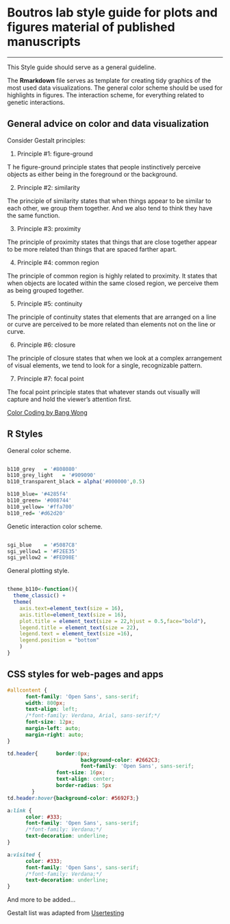 # Boutros lab style guide for plots and figures material of published manuscripts

----------------------------------------------

This Style guide should serve as a general guideline. 

The **Rmarkdown** file serves as template for creating tidy graphics of the most
used data visualizations. The general color scheme should be used for highlights 
in figures. The interaction scheme, for everything related to genetic interactions. 

## General advice on color and data visualization

Consider Gestalt principles:

1.  Principle #1: figure-ground

T he figure-ground principle states that people instinctively perceive objects as 
  either being in the foreground or the background.

2.  Principle #2: similarity

  The principle of similarity states that when things appear to be similar to each 
  other, we group them together. And we also tend to think they have the same function.

3.  Principle #3: proximity

  The principle of proximity states that things that are close together appear to 
  be more related than things that are spaced farther apart.

4.  Principle #4: common region

  The principle of common region is highly related to proximity. It states that 
  when objects are located within the same closed region, we perceive them as being grouped together.

5.  Principle #5: continuity

  The principle of continuity states that elements that are arranged on a line or 
  curve are perceived to be more related than elements not on the line or curve.

6.  Principle #6: closure

  The principle of closure states that when we look at a complex arrangement of 
  visual elements, we tend to look for a single, recognizable pattern.

7.  Principle #7: focal point

  The focal point principle states that whatever stands out visually will 
  capture and hold the viewer’s attention first.

[Color Coding by Bang Wong](https://www.nature.com/articles/nmeth0810-573)

## R Styles

General color scheme.

```r

b110_grey   = '#808080'
b110_grey_light   = '#909090'
b110_transparent_black = alpha('#000000',0.5)

b110_blue= '#4285f4'
b110_green= '#008744'
b110_yellow= '#ffa700'
b110_red= '#d62d20'

```

Genetic interaction color scheme.

```r

sgi_blue    = '#5087C8'
sgi_yellow1 = '#F2EE35'
sgi_yellow2 = '#FED98E'

```

General plotting style.

```r

theme_b110<-function(){
  theme_classic() +
  theme(
    axis.text=element_text(size = 16), 
    axis.title=element_text(size = 16),
    plot.title = element_text(size = 22,hjust = 0.5,face="bold"),
    legend.title = element_text(size = 22),
    legend.text = element_text(size =16),
    legend.position = "bottom"
    )
}

```

## CSS styles for web-pages and apps

```css
#allcontent {
      font-family: 'Open Sans', sans-serif;
      width: 800px;
      text-align: left;
      /*font-family: Verdana, Arial, sans-serif;*/
      font-size: 12px;
      margin-left: auto;
      margin-right: auto;
}

td.header{      border:0px;
                        background-color: #2662C3;
                        font-family: 'Open Sans', sans-serif;
                font-size: 16px;
                text-align: center;
                border-radius: 5px
        }
td.header:hover{background-color: #5692F3;}

a:link {
      color: #333;
      font-family: 'Open Sans', sans-serif;
      /*font-family: Verdana;*/
      text-decoration: underline;
}

a:visited {
      color: #333;
      font-family: 'Open Sans', sans-serif;
      /*font-family: Verdana;*/
      text-decoration: underline;
}
```

And more to be added...

Gestalt list was adapted from [Usertesting](https://www.usertesting.com/blog/gestalt-principles/)